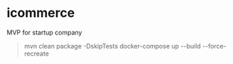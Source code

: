 # icommerce
MVP for startup company
> mvn clean package -DskipTests
> docker-compose up --build --force-recreate
